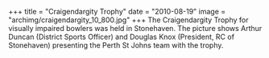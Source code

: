 +++
title = "Craigendargity Trophy"
date = "2010-08-19"
image = "archimg/craigendargity_10_800.jpg"
+++
The Craigendargity Trophy for visually impaired bowlers was held in Stonehaven. The picture shows Arthur Duncan (District Sports Officer) and Douglas Knox (President, RC of Stonehaven) presenting the Perth St Johns team with the trophy.

